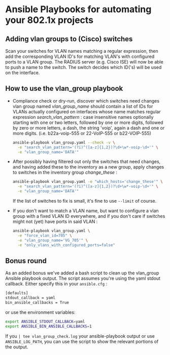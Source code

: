 # Ansible Playbooks for automating your 802.1x projects

## Adding vlan groups to (Cisco) switches
Scan your switches for VLAN names matching a regular expression, then add
the corresponding VLAN ID's for matching VLAN's with configured ports to a
VLAN group.
The RADIUS server (e.g. Cisco ISE) will now be able to push a name to the
switch. The switch decides which ID('s) will be used on the interface.


## How to use the vlan_group playbook
- Compliance check or dry-run, discover which switches need changes
    vlan group named _vlan_group_name_ should contain a list of IDs for VLANs
    actually configured on interfaces whose name matches regular expression
    _search_vlan_pattern_ :
    case insensitive names optionally starting with
    one or two letters, followed by one or more digits, followed by zero or more
    letters, a dash, the string 'voip', again a dash and one or more digits.
    (i.e. b22a-voip-555 or 22-VoIP-555 or b22-VOIP-555)
    ```bash
    ansible-playbook vlan_group.yaml --check -v \
      -e "search_vlan_pattern='(?i)^([a-z]{1,2})?\d+\w*-voip-\d+'" \
      -e "vlan_group_name='DATA'"
    ```

- After possibly having filtered out only the switches that need changes, and
    having added these to the inventory as a new group, apply changes to switches
    in the inventory group _change_these_ :
    ```bash
    ansible-playbook vlan_group.yaml -e "which_hosts='change_these'" \
      -e "search_vlan_pattern='(?i)^([a-z]{1,2})?\d+\w*-voip-\d+'" \
      -e "vlan_group_name='DATA'"
    ```
    If the list of switches to fix is small, it's fine to use `--limit` of course.

- If you don't want to match a VLAN name, but want to configure a vlan group
    with a fixed VLAN ID everywhere, and if you don't care if switches might not
    (yet) have ports in said VLAN :
    ```bash
    ansible-playbook vlan_group.yaml \
      -e "force_vlan_id=705" \
      -e "vlan_group_name='VG_705'" \
      -e "only_vlans_with_configured_ports=false"
    ```


## Bonus round
As an added bonus we've added a bash script to clean up the vlan_group Ansible playbook output.
The script assumes you're using the yaml stdout callback. Either specify this in your `ansible.cfg` :
```bash
[defaults]
stdout_callback = yaml
bin_ansible_callbacks = True
```
or use the environment variables:
```bash
export ANSIBLE_STDOUT_CALLBACK=yaml
export ANSIBLE_BIN_ANSIBLE_CALLBACKS=1
```

If you `| tee vlan_group_check.log` your ansible-playbook output or use
`ANSIBLE_LOG_PATH`, you can use the script to show the relevant
portions of the output.
